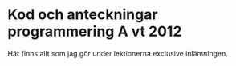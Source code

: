 # Kod och anteckningar programmering A vt 2012 #

Här finns allt som jag gör under lektionerna exclusive inlämningen.
